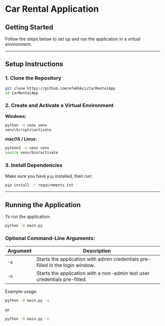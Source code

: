 # Car Rental Application

## Getting Started

Follow the steps below to set up and run the application in a virtual environment.

---

## Setup Instructions

### 1. Clone the Repository

```bash
git clone https://github.com/efeKbkci/CarRentalApp
cd CarRentalApp
```

### 2. Create and Activate a Virtual Environment

**Windows:**

```bash
python -m venv venv
venv\Scripts\activate
```

**macOS / Linux:**

```bash
python3 -m venv venv
source venv/bin/activate
```

### 3. Install Dependencies

Make sure you have `pip` installed, then run:

```bash
pip install -r requirements.txt
```

---

## Running the Application

To run the application:

```bash
python -B main.py
```

### Optional Command-Line Arguments:

| Argument | Description                                                                   |
| -------- | ----------------------------------------------------------------------------- |
| `-a`     | Starts the application with admin credentials pre-filled in the login window. |
| `-n`     | Starts the application with a non-admin test user credentials pre-filled.     |

Example usage:

```bash
python -B main.py -a
```

or

```bash
python -B main.py -n
```
